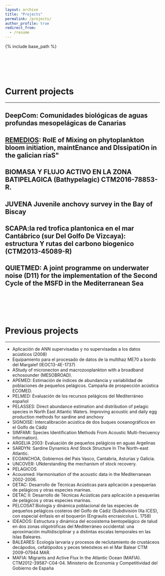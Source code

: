 ```yaml
---
layout: archive
title: "Projects"
permalink: /projects/
author_profile: true
redirect_from:
  - /resume
---
```


{% include base_path %}



<br/>
<br/>
<br/>
<br/>





Current projects
======

---

DeepCom: Comunidades biológicas de aguas profundas mesopelágicas de Canarias <br/>
------

[REMEDIOS](http://proyectoremedios.com/inicio/): RolE of Mixing on phytoplankton bloom initiation, maintEnance and DIssipatiOn in the galician ríaS"
----


BIOMASA Y FLUJO ACTIVO EN LA ZONA BATIPELAGICA (Bathypelagic) CTM2016-78853-R. 
------

JUVENA Juvenile anchovy survey in the Bay of Biscay
------

SCAPA:la red trofica plantonica en el mar Cantábrico (sur Del Golfo De Vizcaya): estructura Y rutas del carbono biogenico (CTM2013-45089-R)
------


QUIETMED: A joint programme on underwater noise (D11) for the implementation of the Second Cycle of the MSFD in the Mediterranean Sea
------
<br/>
<br/>
<br/>
<br/>

Previous projects
======

---
 
 * Aplicación de ANN supervisadas y no supervisadas a los datos acústicos (2008)
 * Equipamiento para el procesado de datos de la multihaz ME70 a bordo del Margalef (IEOC13-4E-1737) 
 * AStudy of micronecton and macrozooplankton with a broadband echosounder (MESOBROAD).
 * APEMED: Estimación de índices de abundancia y variabilidad de poblaciones de pequeños pelágicos. Campaña de prospección acústica ECOMED.
 * PELMED: Evaluación de los recursos pelágicos del Mediterráneo español
 * PELASSES: Direct abundance estimation and distribution of pelagic species in North East Atlantic Waters. Improving acoustic and daily egg production   methods for sardine and anchovy
 * SIGNOISE: Intercalibración acústica de dos buques oceanográficos en el Golfo de Cádiz
 * SIMFAMI: Species Identification Methods From Acoustic Multi-frecuency Information).
 * ARGELIA 2003: Evaluación de pequeños pelágicos en aguas Argelinas      
 * SARDYN: Sardine Dynamics And Stock Structure In The North-east Atlantic.  
 * ECOANCHOA, Gobiernos del Pais Vasco, Cantabria, Asturias y Galicia.  
 * UNCOVER: UNderstanding the mechanism of stock recovery.
 * PELAGICOS 
 * Acousmed: Harmonisation of the acoustic data in the Mediterranean 2002-2006.              <br/>
 * DETAC: Desarrollo de Técnicas Acústicas para aplicación a pesquerías de pelágicos y otras especies marinas.
 * DETAC II: Desarrollo de Técnicas Acústicas para aplicación a pesquerías de pelágicos y otras especies marinas.
 * PELCOSAT:Biología y dinámica poblacional de las especies de pequeños
pelágicos costeros del Golfo de Cádiz
(Subdivisión IXa ICES), con especial énfasis en el boquerón (Engraulis encrasicolus L. 1758)
 * IDEADOS: Estructura y dinámica del ecosistema bentopelágico de talud
en dos zonas oligotróficas del Mediterráneo occidental: una
aproximación multidisciplinar y a distintas escalas temporales en
las Islas Baleares.  
* BALEARES: Ecología larvaria y procesos de reclutamiento de
crustáceos decápodos, cefalópodos y peces teleósteos en el Mar
Balear CTM 2009-07944 MAR.  
* MAFIA: Migrants and Active Flux In the Atlantic Ocean (MAFIA). CTM2012-39587-C04-04. Ministerio de
Economía y Competitividad del Gobierno de España
<br/>

